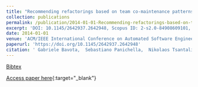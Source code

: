 ```yaml
---
title: "Recommending refactorings based on team co-maintenance patterns"
collection: publications
permalink: /publication/2014-01-01-Recommending-refactorings-based-on-team-co-maintenance-patterns
excerpt: 'DOI: 10.1145/2642937.2642948, Scopus ID: 2-s2.0-84908609101, Cited by: 9'
date: 2014-01-01
venue: 'ACM/IEEE International Conference on Automated Software Engineering, ASE &apos;14, Vasteras, Sweden - September 15 - 19, 2014'
paperurl: 'https://doi.org/10.1145/2642937.2642948'
citation: ' Gabriele Bavota,  Sebastiano Panichella,  Nikolaos Tsantalis,  Massimiliano Di Penta,  Rocco Oliveto,  Gerardo Canfora, &quot;Recommending refactorings based on team co-maintenance patterns.&quot; ACM/IEEE International Conference on Automated Software Engineering, ASE &amp;apos;14, Vasteras, Sweden - September 15 - 19, 2014, 2014.'
---
```

[Bibtex](https://dblp.org/rec/bib/conf/kbse/BavotaPTPOC14)

[Access paper here](https://doi.org/10.1145/2642937.2642948){:target="_blank"}
